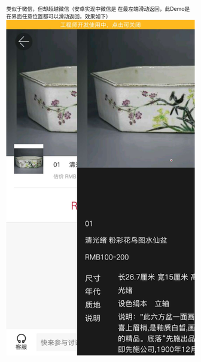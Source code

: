 类似于微信，但却超越微信（安卓实现中微信是 在最左端滑动返回，此Demo是在界面任意位置都可以滑动返回，效果如下）
![hello](https://github.com/wuwangchuzhong/SwipeBactkActivity/blob/master/photo.jpg)


